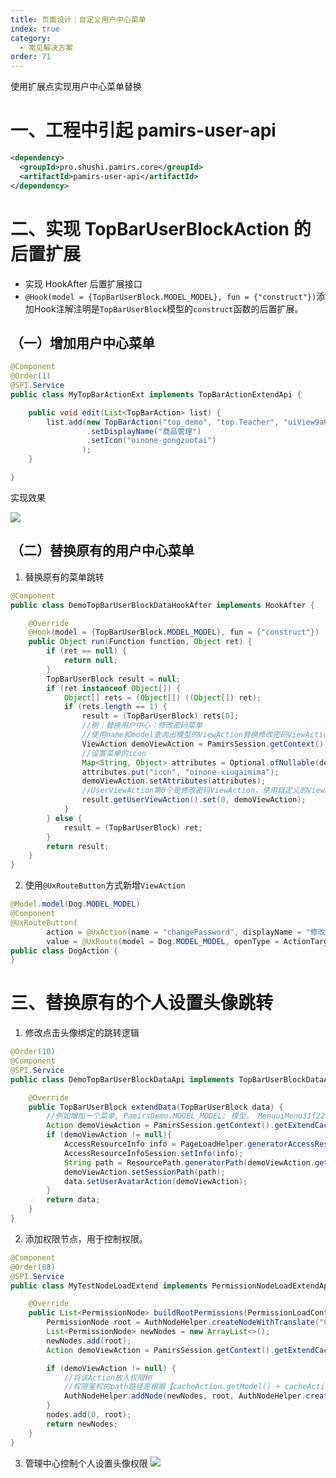 ```yaml
---
title: 页面设计：自定义用户中心菜单
index: true
category:
  - 常见解决方案
order: 71
---
```


使用扩展点实现用户中心菜单替换

# 一、工程中引起 pamirs-user-api
```xml
<dependency>
  <groupId>pro.shushi.pamirs.core</groupId>
  <artifactId>pamirs-user-api</artifactId>
</dependency>

```

# 二、实现 TopBarUserBlockAction 的后置扩展
+ 实现 HookAfter 后置扩展接口
+ `@Hook(model = {TopBarUserBlock.MODEL_MODEL}, fun = {"construct"})`添加Hook注解注明是`TopBarUserBlock`模型的`construct`函数的后置扩展。

## （一）增加用户中心菜单
```java
@Component
@Order(1)
@SPI.Service
public class MyTopBarActionExt implements TopBarActionExtendApi {

    public void edit(List<TopBarAction> list) {
        list.add(new TopBarAction("top_demo", "top.Teacher", "uiView9a0caf1d574a42c9847a057a0c4a4ad1", ActionTypeEnum.VIEW, 1)
                 .setDisplayName("商品管理")
                 .setIcon("oinone-gongzuotai")
                );
    }

}
```

实现效果

![](https://oinone-jar.oss-cn-zhangjiakou.aliyuncs.com/welcome-document/Development/CommonSolutions/1747135080203-3ad3a8a8-0fe7-483d-b5d6-33119ff63db7-20250530144821319.png)

## （二）替换原有的用户中心菜单
1. 替换原有的菜单跳转

```java
@Component
public class DemoTopBarUserBlockDataHookAfter implements HookAfter {

    @Override
    @Hook(model = {TopBarUserBlock.MODEL_MODEL}, fun = {"construct"})
    public Object run(Function function, Object ret) {
        if (ret == null) {
            return null;
        }
        TopBarUserBlock result = null;
        if (ret instanceof Object[]) {
            Object[] rets = (Object[]) ((Object[]) ret);
            if (rets.length == 1) {
                result = (TopBarUserBlock) rets[0];
                //例：替换用户中心：修改密码菜单
                //使用name和model查询出模型的ViewAction替换修改密码ViewAction
                ViewAction demoViewAction = PamirsSession.getContext().getExtendCache(ActionCacheApi.class).get(Dog.MODEL_MODEL, "changePassword");
                //设置菜单的icon
                Map<String, Object> attributes = Optional.ofNullable(demoViewAction.getAttributes()).orElse(new HashMap<>());
                attributes.put("icon", "oinone-xiugaimima");
                demoViewAction.setAttributes(attributes);
                //UserViewAction第0个是修改密码ViewAction，使用自定义的ViewAction就可以实现替换
                result.getUserViewAction().set(0, demoViewAction);
            }
        } else {
            result = (TopBarUserBlock) ret;
        }
        return result;
    }
}
```

2. 使用`@UxRouteButton`方式新增`ViewAction`

```java
@Model.model(Dog.MODEL_MODEL)
@Component
@UxRouteButton(
        action = @UxAction(name = "changePassword", displayName = "修改密码"),
        value = @UxRoute(model = Dog.MODEL_MODEL, openType = ActionTargetEnum.DIALOG))
public class DogAction {
}
```

# 三、替换原有的个人设置头像跳转
1. 修改点击头像绑定的跳转逻辑

```java
@Order(10)
@Component
@SPI.Service
public class DemoTopBarUserBlockDataApi implements TopBarUserBlockDataApi {

    @Override
    public TopBarUserBlock extendData(TopBarUserBlock data) {
        //例如增加一个菜单, PamirsDemo.MODEL_MODEL: 模型。 MenuuiMenu31f22466735a4abe8e0544b428ed88ac：viewAction的name。
        Action demoViewAction = PamirsSession.getContext().getExtendCache(ActionCacheApi.class).get(PamirsDemo.MODEL_MODEL, "MenuuiMenu31f22466735a4abe8e0544b428ed88ac");
        if (demoViewAction != null){
            AccessResourceInfo info = PageLoadHelper.generatorAccessResourceInfo(TopModule.MODULE_MODULE, demoViewAction);
            AccessResourceInfoSession.setInfo(info);
            String path = ResourcePath.generatorPath(demoViewAction.getModel(), demoViewAction.getName());
            demoViewAction.setSessionPath(path);
            data.setUserAvatarAction(demoViewAction);
        }
        return data;
    }
}
```

2. 添加权限节点，用于控制权限。

```java
@Component
@Order(88)
@SPI.Service
public class MyTestNodeLoadExtend implements PermissionNodeLoadExtendApi {

    @Override
    public List<PermissionNode> buildRootPermissions(PermissionLoadContext loadContext, List<PermissionNode> nodes) {
        PermissionNode root = AuthNodeHelper.createNodeWithTranslate("CustomNode", "自定义节点");
        List<PermissionNode> newNodes = new ArrayList<>();
        newNodes.add(root);
        Action demoViewAction = PamirsSession.getContext().getExtendCache(ActionCacheApi.class).get(PamirsDemo.MODEL_MODEL, "MenuuiMenu31f22466735a4abe8e0544b428ed88ac");

        if (demoViewAction != null) {
            //将该Action放入权限树
            //权限鉴权的path路径是根据【cacheAction.getModel() + cacheAction.getName()】拼接的。和MODULE没有关系，这里MODULE可以自定义。
            AuthNodeHelper.addNode(newNodes, root, AuthNodeHelper.createActionNode(TopModule.MODULE_MODULE, demoViewAction, root));
        }
        nodes.add(0, root);
        return newNodes;
    }
}
```

3. 管理中心控制个人设置头像权限
![](https://oinone-jar.oss-cn-zhangjiakou.aliyuncs.com/welcome-document/Development/CommonSolutions/Snipaste_2025-02-28_10-51-56-20250530144821763.jpg)

